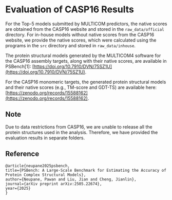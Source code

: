 # Evaluation of CASP16 Results

For the Top-5 models submitted by MULTICOM predictors, the native scores are obtained from the CASP16 website and stored in the `raw_data/official` directory. For in-house models without native scores from the CASP16 website, we provide the native scores, which were calculated using the programs in the `src` directory and stored in `raw_data/inhouse`.

The protein structural models generated by the MULTICOM4 software for the CASP16 assembly targets, along with their native scores, are available in PSBench[1]: [https://doi.org/10.7910/DVN/75SZ1U](https://doi.org/10.7910/DVN/75SZ1U).

For the CASP16 monomeric targets, the generated protein structural models and their native scores (e.g., TM-score and GDT-TS) are available here: [https://zenodo.org/records/15588162](https://zenodo.org/records/15588162).

## Note
Due to data restrictions from CASP16, we are unable to release all the protein structures used in the analysis. Therefore, we have provided the evaluation results in separate folders.

## Reference

```
@article{neupane2025psbench,
title={PSBench: A Large-Scale Benchmark for Estimating the Accuracy of Protein Complex Structural Models},
author={Neupane, Pawan and Liu, Jian and Cheng, Jianlin},
journal={arXiv preprint arXiv:2505.22674},
year={2025}
}
```